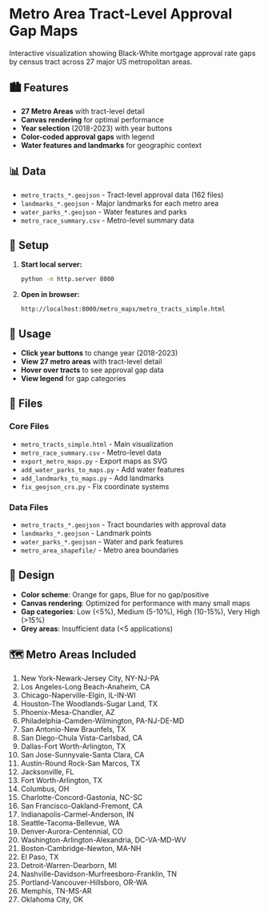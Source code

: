 # Metro Area Tract-Level Approval Gap Maps

Interactive visualization showing Black-White mortgage approval rate gaps by census tract across 27 major US metropolitan areas.

## 🏙️ Features

- **27 Metro Areas** with tract-level detail
- **Canvas rendering** for optimal performance
- **Year selection** (2018-2023) with year buttons
- **Color-coded approval gaps** with legend
- **Water features and landmarks** for geographic context

## 📊 Data

- `metro_tracts_*.geojson` - Tract-level approval data (162 files)
- `landmarks_*.geojson` - Major landmarks for each metro area
- `water_parks_*.geojson` - Water features and parks
- `metro_race_summary.csv` - Metro-level summary data

## 🚀 Setup

1. **Start local server:**
   ```bash
   python -m http.server 8000
   ```

2. **Open in browser:**
   ```
   http://localhost:8000/metro_maps/metro_tracts_simple.html
   ```

## 🎯 Usage

- **Click year buttons** to change year (2018-2023)
- **View 27 metro areas** with tract-level detail
- **Hover over tracts** to see approval gap data
- **View legend** for gap categories

## 📁 Files

### Core Files
- `metro_tracts_simple.html` - Main visualization
- `metro_race_summary.csv` - Metro-level data
- `export_metro_maps.py` - Export maps as SVG
- `add_water_parks_to_maps.py` - Add water features
- `add_landmarks_to_maps.py` - Add landmarks
- `fix_geojson_crs.py` - Fix coordinate systems

### Data Files
- `metro_tracts_*.geojson` - Tract boundaries with approval data
- `landmarks_*.geojson` - Landmark points
- `water_parks_*.geojson` - Water and park features
- `metro_area_shapefile/` - Metro area boundaries

## 🎨 Design

- **Color scheme**: Orange for gaps, Blue for no gap/positive
- **Canvas rendering**: Optimized for performance with many small maps
- **Gap categories**: Low (<5%), Medium (5-10%), High (10-15%), Very High (>15%)
- **Grey areas**: Insufficient data (<5 applications)

## 🗺️ Metro Areas Included

1. New York-Newark-Jersey City, NY-NJ-PA
2. Los Angeles-Long Beach-Anaheim, CA
3. Chicago-Naperville-Elgin, IL-IN-WI
4. Houston-The Woodlands-Sugar Land, TX
5. Phoenix-Mesa-Chandler, AZ
6. Philadelphia-Camden-Wilmington, PA-NJ-DE-MD
7. San Antonio-New Braunfels, TX
8. San Diego-Chula Vista-Carlsbad, CA
9. Dallas-Fort Worth-Arlington, TX
10. San Jose-Sunnyvale-Santa Clara, CA
11. Austin-Round Rock-San Marcos, TX
12. Jacksonville, FL
13. Fort Worth-Arlington, TX
14. Columbus, OH
15. Charlotte-Concord-Gastonia, NC-SC
16. San Francisco-Oakland-Fremont, CA
17. Indianapolis-Carmel-Anderson, IN
18. Seattle-Tacoma-Bellevue, WA
19. Denver-Aurora-Centennial, CO
20. Washington-Arlington-Alexandria, DC-VA-MD-WV
21. Boston-Cambridge-Newton, MA-NH
22. El Paso, TX
23. Detroit-Warren-Dearborn, MI
24. Nashville-Davidson-Murfreesboro-Franklin, TN
25. Portland-Vancouver-Hillsboro, OR-WA
26. Memphis, TN-MS-AR
27. Oklahoma City, OK
